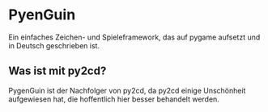 # PyenGuin

Ein einfaches Zeichen- und Spieleframework, das auf pygame aufsetzt und in Deutsch geschrieben ist.
 
## Was ist mit py2cd?
PygenGuin ist der Nachfolger von py2cd, da py2cd einige Unschönheit aufgewiesen hat,
die hoffentlich hier besser behandelt werden.